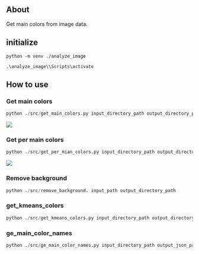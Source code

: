 ## About

Get main colors from image data.

## initialize

```
python -m venv ./analyze_image
```

```
.\analyze_image\\Scripts\activate
```

## How to use

### Get main colors

```python
python ./src/get_main_colors.py input_directory_path output_directory_path
```

![](https://github.com/szgk/anylyze_image.py/blob/main/images/main_color.png)

### Get per main colors

```python
python ./src/get_per_mian_colors.py input_directory_path output_directory_path
```

![](https://github.com/szgk/anylyze_image.py/blob/main/images/per_main_colors.png)

### Remove background

```python
python ./src/remove_background. input_path output_directory_path
```

### get_kmeans_colors

```python
python ./src/get_kmeans_colors.py input_directory_path output_directory_path kmeans_num
```

### ge_main_color_names

```python
python ./src/ge_main_color_names.py input_directory_path output_json_path
```
